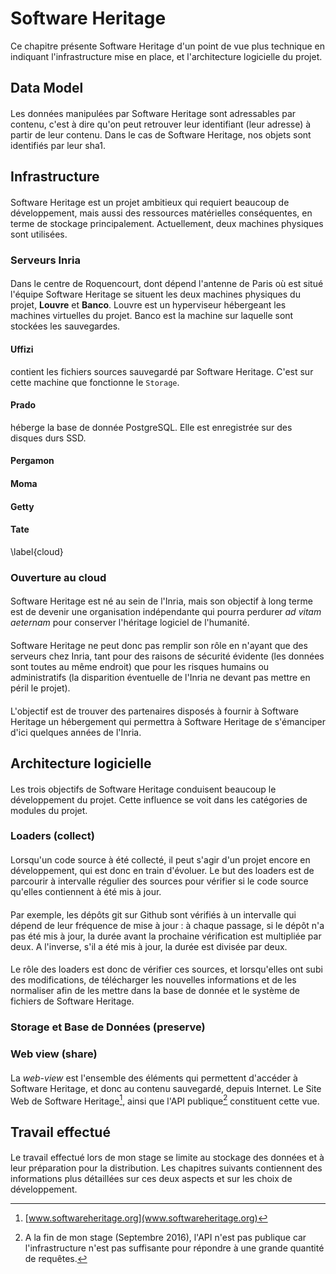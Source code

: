 # Software Heritage

Ce chapitre présente Software Heritage d'un point de vue plus
technique en indiquant l'infrastructure mise en place, et
l'architecture logicielle du projet.

## Data Model

####

Les données manipulées par Software Heritage sont adressables par
contenu, c'est à dire qu'on peut retrouver leur identifiant (leur
adresse) à partir de leur contenu. Dans le cas de Software Heritage,
nos objets sont identifiés par leur sha1.

## Infrastructure

####

Software Heritage est un projet ambitieux qui requiert beaucoup de
développement, mais aussi des ressources matérielles conséquentes, en
terme de stockage principalement. Actuellement, deux machines
physiques sont utilisées.

### Serveurs Inria

####

Dans le centre de Roquencourt, dont dépend l'antenne de Paris où est
situé l'équipe Software Heritage se situent les deux machines
physiques du projet, **Louvre** et **Banco**. Louvre est un
hyperviseur hébergeant les machines virtuelles du projet. Banco est la
machine sur laquelle sont stockées les sauvegardes.

#### Uffizi

contient les fichiers sources sauvegardé par Software Heritage. C'est
sur cette machine que fonctionne le `Storage`.

#### Prado

héberge la base de donnée PostgreSQL. Elle est enregistrée sur des
disques durs SSD.

#### Pergamon

#### Moma

#### Getty

#### Tate


\label{cloud}

### Ouverture au cloud

####

Software Heritage est né au sein de l'Inria, mais son objectif à long
terme est de devenir une organisation indépendante qui pourra perdurer
*ad vitam aeternam* pour conserver l'héritage logiciel de l'humanité.

####

Software Heritage ne peut donc pas remplir son rôle en n'ayant que des
serveurs chez Inria, tant pour des raisons de sécurité évidente (les
données sont toutes au même endroit) que pour les risques humains ou
administratifs (la disparition éventuelle de l'Inria ne devant pas
mettre en péril le projet).

####

L'objectif est de trouver des partenaires disposés à fournir à
Software Heritage un hébergement qui permettra à Software Heritage de
s'émanciper d'ici quelques années de l'Inria.


## Architecture logicielle

####

Les trois objectifs de Software Heritage conduisent beaucoup le
développement du projet. Cette influence se voit dans les catégories
de modules du projet.

### Loaders (collect)

####

Lorsqu'un code source à été collecté, il peut s'agir d'un projet
encore en développement, qui est donc en train d'évoluer. Le but des
loaders est de parcourir à intervalle régulier des sources pour
vérifier si le code source qu'elles contiennent à été mis à jour.

####

Par exemple, les dépôts git sur Github sont vérifiés à un intervalle
qui dépend de leur fréquence de mise à jour : à chaque passage, si le
dépôt n'a pas été mis à jour, la durée avant la prochaine vérification
est multipliée par deux. A l'inverse, s'il a été mis à jour, la durée
est divisée par deux.

####

Le rôle des loaders est donc de vérifier ces sources, et lorsqu'elles
ont subi des modifications, de télécharger les nouvelles informations
et de les normaliser afin de les mettre dans la base de donnée et le
système de fichiers de Software Heritage.

### Storage et Base de Données (preserve)

### Web view (share)

####

La *web-view* est l'ensemble des éléments qui permettent d'accéder à
Software Heritage, et donc au contenu sauvegardé, depuis Internet. Le
Site Web de Software Heritage[^site-web], ainsi que l'API
publique[^api-publique-not-yet] constituent cette vue.

[^site-web]: [www.softwareheritage.org](www.softwareheritage.org)

[^api-publique-not-yet]: A la fin de mon stage (Septembre 2016), l'API
    n'est pas publique car l'infrastructure n'est pas suffisante pour
    répondre à une grande quantité de requêtes.

## Travail effectué

####

Le travail effectué lors de mon stage se limite au stockage des
données et à leur préparation pour la distribution. Les chapitres
suivants contiennent des informations plus détaillées sur ces deux
aspects et sur les choix de développement.
